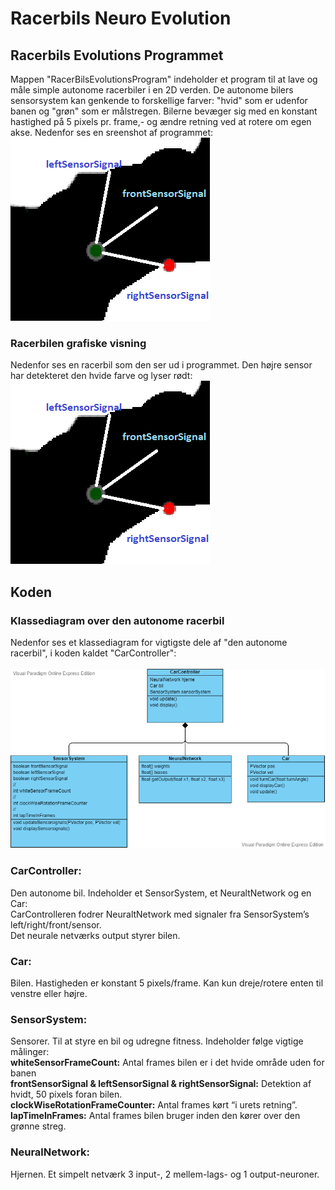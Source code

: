 # Racerbils Neuro Evolution


## Racerbils Evolutions Programmet

Mappen "RacerBilsEvolutionsProgram" indeholder et program til at lave og måle simple autonome racerbiler i en 2D verden. 
De autonome bilers sensorsystem kan genkende to forskellige farver: "hvid" som er udenfor banen og "grøn" som er målstregen.
Bilerne bevæger sig med en konstant hastighed på 5 pixels pr. frame,- og ændre retning ved at rotere om egen akse.
Nedenfor ses en sreenshot af programmet:
![Den Autonome Racerbil Grafiske repræsentation](CarAndSensors.png)

### Racerbilen grafiske visning
Nedenfor ses en racerbil som den ser ud i programmet. Den højre sensor har detekteret den hvide farve og lyser rødt:
![Den Autonome Racerbil Grafiske repræsentation](CarAndSensors.png)

## Koden

### Klassediagram over den autonome racerbil
Nedenfor ses et klassediagram for vigtigste dele af "den autonome racerbil", i koden kaldet "CarController":</br></br>
![Den Autonome Racerbil klasse komposition, kaldet CarController](CarControllerDiagram.png)


### CarController:
Den autonome bil. Indeholder et SensorSystem, et NeuraltNetwork og en Car:</br>
CarControlleren fodrer NeuraltNetwork  med signaler fra SensorSystem’s left/right/front/sensor. </br>
Det neurale netværks output styrer bilen.</br>
### Car:
Bilen. Hastigheden er konstant 5 pixels/frame. Kan kun dreje/rotere enten til venstre eller højre. </br>
### SensorSystem:
Sensorer. Til at styre en bil og udregne fitness. Indeholder følge vigtige målinger:</br>
**whiteSensorFrameCount:**  Antal frames bilen er i det hvide område uden for banen</br>
**frontSensorSignal & leftSensorSignal & rightSensorSignal:** Detektion af hvidt, 50 pixels foran bilen.</br>
**clockWiseRotationFrameCounter:** Antal frames kørt  “i urets retning”.</br>
**lapTimeInFrames:** Antal frames bilen bruger inden den kører over den grønne streg.</br>
### NeuralNetwork: 
Hjernen. Et simpelt netværk 3 input-, 2 mellem-lags- og 1 output-neuroner. </br>
